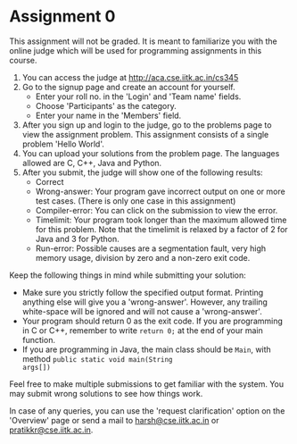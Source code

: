 # Assignment 0

This assignment will not be graded. It is meant to familiarize you with the online judge which will be used for programming assignments in this course.

1. You can access the judge at http://aca.cse.iitk.ac.in/cs345
2. Go to the signup page and create an account for yourself.
    * Enter your roll no. in the 'Login' and 'Team name' fields.
    * Choose 'Participants' as the category.
    * Enter your name in the 'Members' field.
3. After you sign up and login to the judge, go to the problems page to view the assignment problem. This assignment consists of a single problem 'Hello World'.
4. You can upload your solutions from the problem page. The languages allowed are C, C++, Java and Python.
5. After you submit, the judge will show one of the following results:
      * Correct
      * Wrong-answer: Your program gave incorrect output on one or more test cases. (There is only one case in this assignment)
      * Compiler-error: You can click on the submission to view the error.
      * Timelimit: Your program took longer than the maximum allowed time for this problem. Note that the timelimit is relaxed by a factor of 2 for Java and 3 for Python.
      * Run-error: Possible causes are a segmentation fault, very high memory usage, division by zero and a non-zero exit code.

Keep the following things in mind while submitting your solution:

* Make sure you strictly follow the specified output format. Printing anything else will give you a 'wrong-answer'. However, any trailing white-space will be ignored and will not cause a 'wrong-answer'.
* Your program should return 0 as the exit code. If you are programming in C or C++, remember to write <code>return 0;</code> at the end of your main function.
* If you are programming in Java, the main class should be <code>Main</code>, with method <code>public static void main(String args[])</code>

Feel free to make multiple submissions to get familiar with the system. You may submit wrong solutions to see how things work.

In case of any queries, you can use the 'request clarification' option on the 'Overview' page or send a mail to harsh@cse.iitk.ac.in or pratikkr@cse.iitk.ac.in.
